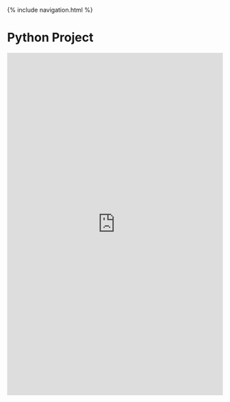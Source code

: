 {% include navigation.html %}

# Python Project

<iframe frameborder="0" width="100%" height="800px" src="https://replit.com/@jmort1021/pagespython?lite=true#src/menuy.py">
